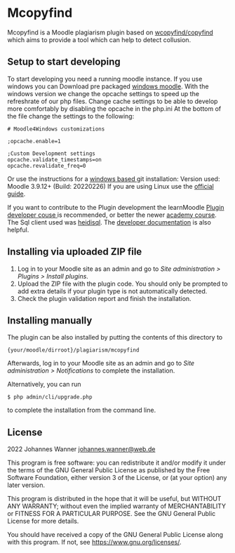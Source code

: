 # Mcopyfind
Mcopyfind is a Moodle plagiarism plugin based on <a href="https://plagiarism.bloomfieldmedia.com/software/">wcopyfind/copyfind </a> which aims to provide a tool which can help to detect collusion.

## Setup to start developing
To start developing you need a running moodle instance. If you use windows you can Download pre packaged <a href="https://docs.moodle.org/311/en/Windows_installation">windows moodle</a>.
With the windows version we change the opcache settings to speed up the refreshrate of our php files. Change cache settings to be able to develop more comfortably by disabling the opcache in the php.ini
At the bottom of the file change the settings to the following:
```
# Moodle4Windows customizations  

;opcache.enable=1  

;Custom Development settings  
opcache.validate_timestamps=on  
opcache.revalidate_freq=0
```

Or use the instructions for a <a href="https://docs.moodle.org/311/en/Windows_installation_using_Git">windows based </a> git installation: Version used: Moodle 3.9.12+ (Build: 20220226)
If you are using Linux use the <a href="https://docs.moodle.org/39/en/Installing_Moodle">official guide</a>.

If you want to contribute to the Plugin development the learnMoodle <a href="https://learn.moodle.org/course/view.php?id=26428"> Plugin developer couse </a> is recommended, or better the newer <a href="https://moodle.academy/course/view.php?id=64">academy course</a>.
The Sql client used was <a href="https://www.heidisql.com/download.php">heidisql</a>.
The <a href="https://moodledev.io/general/documentation">developer documentation</a> is also helpful.

## Installing via uploaded ZIP file ##

1. Log in to your Moodle site as an admin and go to _Site administration >
   Plugins > Install plugins_.
2. Upload the ZIP file with the plugin code. You should only be prompted to add
   extra details if your plugin type is not automatically detected.
3. Check the plugin validation report and finish the installation.

## Installing manually ##

The plugin can be also installed by putting the contents of this directory to

    {your/moodle/dirroot}/plagiarism/mcopyfind

Afterwards, log in to your Moodle site as an admin and go to _Site administration >
Notifications_ to complete the installation.

Alternatively, you can run

    $ php admin/cli/upgrade.php

to complete the installation from the command line.

## License ##

2022 Johannes Wanner <johannes.wanner@web.de>

This program is free software: you can redistribute it and/or modify it under
the terms of the GNU General Public License as published by the Free Software
Foundation, either version 3 of the License, or (at your option) any later
version.

This program is distributed in the hope that it will be useful, but WITHOUT ANY
WARRANTY; without even the implied warranty of MERCHANTABILITY or FITNESS FOR A
PARTICULAR PURPOSE.  See the GNU General Public License for more details.

You should have received a copy of the GNU General Public License along with
this program.  If not, see <https://www.gnu.org/licenses/>.
